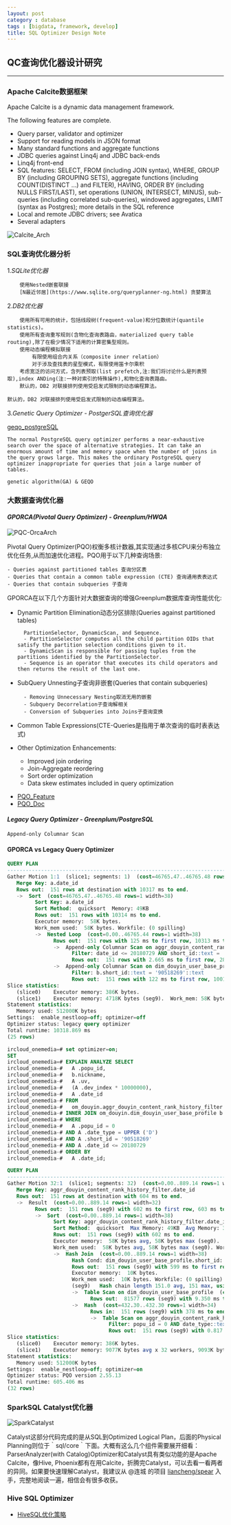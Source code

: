 ```yaml
---
layout: post
category : database
tags : [bigdata, framework, develop]
title: SQL Optimizer Design Note
---
```


## QC查询优化器设计研究
---------------------------------------------------------

### Apache Calcite数据框架

Apache Calcite is a dynamic data management framework.

The following features are complete.

   - Query parser, validator and optimizer
   - Support for reading models in JSON format
   - Many standard functions and aggregate functions
   - JDBC queries against Linq4j and JDBC back-ends
   - Linq4j front-end
   - SQL features: SELECT, FROM (including JOIN syntax), WHERE, GROUP BY (including GROUPING SETS), aggregate functions (including COUNT(DISTINCT …) and FILTER), HAVING, ORDER BY (including NULLS FIRST/LAST), set operations (UNION, INTERSECT, MINUS), sub-queries (including correlated sub-queries), windowed aggregates, LIMIT (syntax as Postgres); more details in the SQL reference
   - Local and remote JDBC drivers; see Avatica
   - Several adapters

![Calcite_Arch](_includes/calcite_arch.jpg)

### SQL查询优化器分析

1._SQLite优化器_

		使用Nested嵌套联接
		[N最近邻居](https://www.sqlite.org/queryplanner-ng.html) 贪婪算法

2._DB2优化器_

		使用所有可用的统计，包括线段树(frequent-value)和分位数统计(quantile statistics)。
		使用所有查询重写规则(含物化查询表路由，materialized query table routing),除了在极少情况下适用的计算密集型规则。
		使用动态编程模拟联接
			有限使用组合内关系（composite inner relation）
			对于涉及查找表的星型模式，有限使用笛卡尔乘积
		考虑宽泛的访问方式，含列表预取(list prefetch,注:我们将讨论什么是列表预取),index ANDing(注:一种对索引的特殊操作),和物化查询表路由。
		默认的，DB2 对联接排列使用受启发式限制的动态编程算法。

	默认的，DB2 对联接排列使用受启发式限制的动态编程算法。	

3._Genetic Query Optimizer - PostgerSQL查询优化器_

[geqo_postgreSQL](https://www.postgresql.org/docs/current/static/geqo-intro.html)

	The normal PostgreSQL query optimizer performs a near-exhaustive search over the space of alternative strategies. It can take an enormous amount of time and memory space when the number of joins in the query grows large. This makes the ordinary PostgreSQL query optimizer inappropriate for queries that join a large number of tables.

	genetic algorithm(GA) & GEQO 

### 大数据查询优化器

#### _GPORCA(Pivotal Query Optimizer) - Greenplum/HWQA_

![PQC-OrcaArch](_includes/Orca_arch.png)

Pivotal Query Optimizer(PQO)权衡多核计数器,其实现通过多核CPU来分布独立优化任务,从而加速优化进程。PQO用于以下几种查询场景:
	
	- Queries against partitioned tables 查询分区表
	- Queries that contain a common table expression (CTE) 查询通用表表达式
	- Queries that contain subqueries 子查询

GPORCA在以下几个方面针对大数据查询的增强Greenplum数据库查询性能优化:

* Dynamic Partition Elimination动态分区排除(Queries against partitioned tables)
		
		PartitionSelector, DynamicScan, and Sequence.
		- PartitionSelector computes all the child partition OIDs that satisfy the partition selection conditions given to it.
		- DynamicScan is responsible for passing tuples from the partitions identified by the PartitionSelector.
		- Sequence is an operator that executes its child operators and then returns the result of the last one.
	
* SubQuery Unnesting子查询非嵌套(Queries that contain subqueries)
		
		- Removing Unnecessary Nesting取消无用的嵌套
		- Subquery Decorrelation子查询解相关
		- Conversion of Subqueries into Joins子查询变换
	
* Common Table Expressions(CTE-Queries是指用于单次查询的临时表表达式)

* Other Optimization Enhancements:

	- Improved join ordering
	- Join-Aggregate reordering
	- Sort order optimization
	- Data skew estimates included in query optimization


- [PQO_Feature](https://gpdb.docs.pivotal.io/5100/admin_guide/query/topics/query-piv-opt-features.html)
- [PQO_Doc](https://content.pivotal.io/blog/greenplum-database-adds-the-pivotal-query-optimizer)


#### _Legacy Query Optimizer - Greenplum/PostgreSQL_

	Append-only Columnar Scan

#### GPORCA vs Legacy Query Optimizer

```sql
QUERY PLAN                                                               
---------------------------------------------------------------------------------------------------------------------------------------
Gather Motion 1:1  (slice1; segments: 1)  (cost=46765.47..46765.48 rows=4 width=38)
   Merge Key: a.date_id
   Rows out:  151 rows at destination with 10317 ms to end.
   ->  Sort  (cost=46765.47..46765.48 rows=1 width=38)
         Sort Key: a.date_id
         Sort Method:  quicksort  Memory: 49KB
         Rows out:  151 rows with 10314 ms to end.
         Executor memory:  58K bytes.
         Work_mem used:  58K bytes. Workfile: (0 spilling)
         ->  Nested Loop  (cost=0.00..46765.44 rows=1 width=38)
               Rows out:  151 rows with 125 ms to first row, 10313 ms to end.
               ->  Append-only Columnar Scan on aggr_douyin_content_rank_history_filter a  (cost=0.00..4814.66 rows=1 width=34)
                     Filter: date_id <= 20180729 AND short_id::text = '90518269'::text AND popu_id = 0 AND date_type::text = 'D'::text
                     Rows out:  151 rows with 2.665 ms to first row, 280 ms to end.
               ->  Append-only Columnar Scan on dim_douyin_user_base_profile b  (cost=0.00..41950.76 rows=1 width=22)
                     Filter: b.short_id::text = '90518269'::text
                     Rows out:  151 rows with 122 ms to first row, 10019 ms to end of 151 scans.
Slice statistics:
   (slice0)    Executor memory: 386K bytes.
   (slice1)    Executor memory: 4718K bytes (seg9).  Work_mem: 58K bytes max.
Statement statistics:
   Memory used: 512000K bytes
Settings:  enable_nestloop=off; optimizer=off
Optimizer status: legacy query optimizer
Total runtime: 10318.869 ms
(25 rows)
```
```sql
ircloud_onemedia=# set optimizer=on;
SET
ircloud_onemedia=# EXPLAIN ANALYZE SELECT
ircloud_onemedia-#   A .popu_id,
ircloud_onemedia-#   b.nickname,
ircloud_onemedia-#   A .uv,
ircloud_onemedia-#   (A .dev_index * 10000000),
ircloud_onemedia-#   A .date_id
ircloud_onemedia-# FROM
ircloud_onemedia-#   om_douyin.aggr_douyin_content_rank_history_filter A
ircloud_onemedia-# INNER JOIN om_douyin.dim_douyin_user_base_profile b ON A .short_id = b.short_id
ircloud_onemedia-# WHERE
ircloud_onemedia-#   A .popu_id = 0
ircloud_onemedia-# AND A .date_type = UPPER ('D')
ircloud_onemedia-# AND A .short_id = '90518269'
ircloud_onemedia-# AND A .date_id <= 20180729
ircloud_onemedia-# ORDER BY
ircloud_onemedia-#   A .date_id;

QUERY PLAN                                                                     
---------------------------------------------------------------------------------------------------------------------------------------------------
Gather Motion 32:1  (slice1; segments: 32)  (cost=0.00..889.14 rows=1 width=32)
   Merge Key: aggr_douyin_content_rank_history_filter.date_id
   Rows out:  151 rows at destination with 604 ms to end.
   ->  Result  (cost=0.00..889.14 rows=1 width=32)
         Rows out:  151 rows (seg9) with 602 ms to first row, 603 ms to end.
         ->  Sort  (cost=0.00..889.14 rows=1 width=38)
               Sort Key: aggr_douyin_content_rank_history_filter.date_id
               Sort Method:  quicksort  Max Memory: 49KB  Avg Memory: 33KB (32 segments)
               Rows out:  151 rows (seg9) with 602 ms to end.
               Executor memory:  58K bytes avg, 58K bytes max (seg0).
               Work_mem used:  58K bytes avg, 58K bytes max (seg0). Workfile: (0 spilling)
               ->  Hash Join  (cost=0.00..889.14 rows=1 width=38)
                     Hash Cond: dim_douyin_user_base_profile.short_id::text = aggr_douyin_content_rank_history_filter.short_id::text
                     Rows out:  151 rows (seg9) with 599 ms to first row, 602 ms to end.
                     Executor memory:  10K bytes.
                     Work_mem used:  10K bytes. Workfile: (0 spilling)
                     (seg9)   Hash chain length 151.0 avg, 151 max, using 1 of 524288 buckets.
                     ->  Table Scan on dim_douyin_user_base_profile  (cost=0.00..438.13 rows=82017 width=22)
                           Rows out:  81577 rows (seg9) with 9.350 ms to first row, 192 ms to end.
                     ->  Hash  (cost=432.30..432.30 rows=1 width=34)
                           Rows in:  151 rows (seg9) with 378 ms to end, start offset by 13 ms.
                           ->  Table Scan on aggr_douyin_content_rank_history_filter  (cost=0.00..432.30 rows=1 width=34)
                                 Filter: popu_id = 0 AND date_type::text = 'D'::text AND short_id::text = '90518269'::text AND date_id <= 20180729
                                 Rows out:  151 rows (seg9) with 0.817 ms to first row, 378 ms to end.
Slice statistics:
   (slice0)    Executor memory: 386K bytes.
   (slice1)    Executor memory: 9077K bytes avg x 32 workers, 9093K bytes max (seg9).  Work_mem: 58K bytes max.
Statement statistics:
   Memory used: 512000K bytes
Settings:  enable_nestloop=off; optimizer=on
Optimizer status: PQO version 2.55.13
Total runtime: 605.406 ms
(32 rows)
```

### SparkSQL Catalyst优化器

![SparkCatalyst](_includes/spark_sql_catalyst.jpg)

Catalyst这部分代码完成的是从SQL到Optimized Logical Plan，后面的Physical Planning则位于｀sql/core｀下面。大概有这么几个组件需要展开细看：ParserAnalyzer(with Catalog)Optimizer和Catalyst具有类似功能的是Apache Calcite，像Hive, Phoenix都有在用Calcite，折腾完Catalyst，可以去看一看两者的异同。如果要快速理解Catalyst，我建议从 @连城 的项目 [liancheng/spear](https://link.zhihu.com/?target=https%3A//github.com/liancheng/spear) 入手，完整地阅读一遍，相信会有很多收获。



### Hive SQL Optimizer

- [HiveSQL优化策略](2017-06-10-hive-sql-optimizer-note.md)

